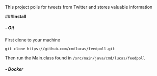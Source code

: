 This project polls for tweets from Twitter and stores valuable information

###**Install** 

##### - Git

First clone to your machine

`git clone https://github.com/cmdlucas/feedpoll.git`

Then run the Main.class found in `/src/main/java/cmd/lucas/feedpoll`

##### - Docker



